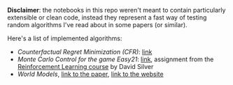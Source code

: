**Disclaimer**: the notebooks in this repo weren't meant to contain particularly extensible or clean code, instead they  represent a fast way of testing random algorithms I've read about in some papers (or similar).

Here's a list of implemented algorithms:
- *Counterfactual Regret Minimization (CFR)*: [link](http://modelai.gettysburg.edu/2013/cfr/cfr.pdf)
- *Monte Carlo Control for the game Easy21*: [link](https://www.davidsilver.uk/wp-content/uploads/2020/03/Easy21-Johannes.pdf), assignment from the [Reinforcement Learning course](https://www.youtube.com/watch?v=2pWv7GOvuf0&list=PLqYmG7hTraZDM-OYHWgPebj2MfCFzFObQ) by David Silver
- *World Models*, [link to the paper](https://arxiv.org/pdf/1803.10122.pdf), [link to the website](https://worldmodels.github.io) 